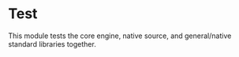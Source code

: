 # Test

This module tests the core engine, native source, and general/native standard libraries together. 